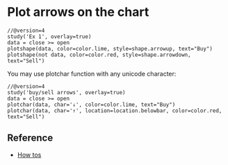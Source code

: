 # Plot arrows on the chart
```
//@version=4
study('Ex 1', overlay=true)
data = close >= open
plotshape(data, color=color.lime, style=shape.arrowup, text="Buy")
plotshape(not data, color=color.red, style=shape.arrowdown, text="Sell")
```
You may use plotchar function with any unicode character:
```
//@version=4
study('buy/sell arrows', overlay=true)
data = close >= open
plotchar(data, char='↓', color=color.lime, text="Buy")
plotchar(data, char='↑', location=location.belowbar, color=color.red, text="Sell")
```

## Reference
- [How tos](https://www.tradingview.com/pine-script-docs/en/v4/appendix/HOWTOs.html)